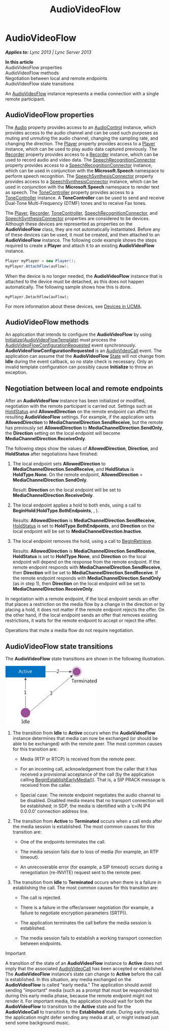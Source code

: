 ﻿---
title: AudioVideoFlow
TOCTitle: AudioVideoFlow
ms:assetid: 095bc495-8338-4cd7-8e1f-6964861728df
ms:mtpsurl: https://msdn.microsoft.com/en-us/library/Dn466030(v=office.15)
ms:contentKeyID: 57103023
ms.date: 07/25/2014
mtps_version: v=office.15
dev_langs:
- csharp
---

# AudioVideoFlow


_**Applies to:** Lync 2013 | Lync Server 2013_

**In this article**  
AudioVideoFlow properties  
AudioVideoFlow methods  
Negotiation between local and remote endpoints  
AudioVideoFlow state transitions  

An [AudioVideoFlow](https://msdn.microsoft.com/en-us/library/hh383533\(v=office.15\)) instance represents a media connection with a single remote participant.

## AudioVideoFlow properties

The [Audio](https://msdn.microsoft.com/en-us/library/hh161753\(v=office.15\)) property provides access to an [AudioControl](https://msdn.microsoft.com/en-us/library/hh161771\(v=office.15\)) instance, which provides access to the audio channel and can be used such purposes as muting and unmuting the audio channel, changing the sampling rate, and changing the direction. The [Player](https://msdn.microsoft.com/en-us/library/hh383679\(v=office.15\)) property provides access to a [Player](https://msdn.microsoft.com/en-us/library/hh349780\(v=office.15\)) instance, which can be used to play audio data captured previously. The [Recorder](https://msdn.microsoft.com/en-us/library/hh382678\(v=office.15\)) property provides access to a [Recorder](https://msdn.microsoft.com/en-us/library/hh381624\(v=office.15\)) instance, which can be used to record audio and video data. The [SpeechRecognitionConnector](https://msdn.microsoft.com/en-us/library/hh365919\(v=office.15\)) property provides access to a [SpeechRecognitionConnector](https://msdn.microsoft.com/en-us/library/hh383253\(v=office.15\)) instance, which can be used in conjunction with the **Microsoft.Speech** namespace to perform speech recognition. The [SpeechSynthesisConnector](https://msdn.microsoft.com/en-us/library/hh382006\(v=office.15\)) property provides access to a [SpeechSynthesisConnector](https://msdn.microsoft.com/en-us/library/hh349773\(v=office.15\)) instance, which can be used in conjunction with the **Microsoft.Speech** namespace to render text as speech. The [ToneController](https://msdn.microsoft.com/en-us/library/hh348941\(v=office.15\)) property provides access to a [ToneController](https://msdn.microsoft.com/en-us/library/hh349643\(v=office.15\)) instance. A **ToneController** can be used to send and receive Dual-Tone Multi-Frequency (DTMF) tones and to receive Fax tones.

The [Player](https://msdn.microsoft.com/en-us/library/hh383679\(v=office.15\)), [Recorder](https://msdn.microsoft.com/en-us/library/hh382678\(v=office.15\)), [ToneController](https://msdn.microsoft.com/en-us/library/hh348941\(v=office.15\)), [SpeechRecognitionConnector](https://msdn.microsoft.com/en-us/library/hh365919\(v=office.15\)), and [SpeechSynthesisConnector](https://msdn.microsoft.com/en-us/library/hh382006\(v=office.15\)) properties are considered to be devices. Although these devices are represented as properties on the **AudioVideoFlow** class, they are not automatically instantiated. Before any of these devices can be used, it must be created, and then attached to an **AudioVideoFlow** instance. The following code example shows the steps required to create a **Player** and attach it to an existing **AudioVideoFlow** instance.

``` csharp
Player myPlayer = new Player();
myPlayer.AttachFlow(avFlow);
```

When the device is no longer needed, the **AudioVideoFlow** instance that is attached to the device must be detached, as this does not happen automatically. The following sample shows how this is done.

    myPlayer.DetachFlow(avFlow);

For more information about these devices, see [Devices in UCMA](https://msdn.microsoft.com/en-us/library/dd280152\(v=office.15\)).

## AudioVideoFlow methods

An application that intends to configure the **AudioVideoFlow** by using [Initialize(AudioVideoFlowTemplate)](https://msdn.microsoft.com/en-us/library/hh381417\(v=office.15\)) must process the [AudioVideoFlowConfigurationRequested](https://msdn.microsoft.com/en-us/library/hh383342\(v=office.15\)) event synchronously. **AudioVideoFlowConfigurationRequested** is an [AudioVideoCall](https://msdn.microsoft.com/en-us/library/hh383901\(v=office.15\)) event. The application can assume that the **AudioVideoFlow** [State](https://msdn.microsoft.com/en-us/library/hh349893\(v=office.15\)) will not change from **Idle** during the event callback, so no state check is necessary. Only an invalid template configuration can possibly cause **Initialize** to throw an exception.

## Negotiation between local and remote endpoints

After an **AudioVideoFlow** instance has been initialized or modified, negotiation with the remote participant is carried out. Settings such as [HoldStatus](https://msdn.microsoft.com/en-us/library/hh349483\(v=office.15\)) and **AllowedDirection** on the remote endpoint can affect the resulting **AudioVideoFlow** settings. For example, if the application sets **AllowedDirection** to **MediaChannelDirection**.**SendReceive**, but the remote has previously set **AllowedDirection** to **MediaChannelDirection**.**SendOnly**, the **Direction** setting on the local endpoint will become **MediaChannelDirection**.**ReceiveOnly**.

The following steps show the values of **AllowedDirection**, **Direction**, and **HoldStatus** after negotiations have finished:

1.  The local endpoint sets **AllowedDirection** to **MediaChannelDirection**.**SendReceive**, and **HoldStatus** is **HoldType**.**None**. On the remote endpoint, **AllowedDirection** = **MediaChannelDirection**.**SendOnly**.
    
    Result: **Direction** on the local endpoint will be set to **MediaChannelDirection**.**ReceiveOnly**.

2.  The local endpoint applies a hold to both ends, using a call to **BeginHold**(**HoldType**.**BothEndpoints**, , ).
    
    Results: **AllowedDirection** is **MediaChannelDirection**.**SendReceive**, [HoldStatus](https://msdn.microsoft.com/en-us/library/hh349483\(v=office.15\)) is set to **HoldType**.**BothEndpoints**, and **Direction** on the local endpoint will be set to **MediaChannelDirection**.**Inactive**.

3.  The local endpoint removes the hold, using a call to [BeginRetrieve](https://msdn.microsoft.com/en-us/library/hh381101\(v=office.15\)).
    
    Results: **AllowedDirection** is **MediaChannelDirection**.**SendReceive**, **HoldStatus** is set to **HoldType**.**None**, and **Direction** on the local endpoint will depend on the response from the remote endpoint. If the remote endpoint responds with **MediaChannelDirection**.**SendReceive**, then **Direction** will be set to **MediaChannelDirection**.**SendReceive**. If the remote endpoint responds with **MediaChannelDirection**.**SendOnly** (as in step 1), then **Direction** on the local endpoint will be set to **MediaChannelDirection**.**ReceiveOnly**.

In negotiation with a remote endpoint, if the local endpoint sends an offer that places a restriction on the media flow by a change in the direction or by placing a hold, it does not matter if the remote endpoint rejects the offer. On the other hand, if the local endpoint sends an offer that removes existing restrictions, it waits for the remote endpoint to accept or reject the offer.

Operations that mute a media flow do not require negotiation.

## AudioVideoFlow state transitions

The **AudioVideoFlow** state transitions are shown in the following illustration.

![AudioVideoFlow state transitions](images/Dn466030.StateMach_AVFlow(Office.15).jpg "AudioVideoFlow state transitions")

1.  The transition from **Idle** to **Active** occurs when the **AudioVideoFlow** instance determines that media can now be exchanged (or should be able to be exchanged) with the remote peer. The most common causes for this transition are:
    
      - Media (RTP or RTCP) is received from the remote peer.
    
      - For an incoming call, acknowledgement from the caller that it has received a provisional acceptance of the call (by the application calling [BeginEstablishEarlyMedia()](https://msdn.microsoft.com/en-us/library/hh365657\(v=office.15\))). That is, a SIP PRACK message is received from the caller.
    
      - Special case: The remote endpoint negotiates the audio channel to be disabled. Disabled media means that no transport connection will be established; in SDP, the media is identified with a ‘c=IN IP4 0.0.0.0’ connection address line.

2.  The transition from **Active** to **Terminated** occurs when a call ends after the media session is established. The most common causes for this transition are:
    
      - One of the endpoints terminates the call.
    
      - The media session fails due to loss of media (for example, an RTP timeout).
    
      - An unrecoverable error (for example, a SIP timeout) occurs during a renegotiation (re-INVITE) request sent to the remote peer.

3.  The transition from **Idle** to **Terminated** occurs when there is a failure in establishing the call. The most common causes for this transition are:
    
      - The call is rejected.
    
      - There is a failure in the offer/answer negotiation (for example, a failure to negotiate encryption parameters (SRTP)).
    
      - The application terminates the call before the media session is established.
    
      - The media session fails to establish a working transport connection between endpoints.


> [!IMPORTANT]
> <P>A transition of the state of an <STRONG>AudioVideoFlow</STRONG> instance to <STRONG>Active</STRONG> does not imply that the associated <A href="https://msdn.microsoft.com/en-us/library/hh383901(v=office.15)">AudioVideoCall</A> has been accepted or established. The <STRONG>AudioVideoFlow</STRONG> instance’s state can change to <STRONG>Active</STRONG> before the call is established. In this situation, any media exchanged on the <STRONG>AudioVideoFlow</STRONG> is called "early media." The application should avoid sending "important" media (such as a prompt that must be responded to) during this early media phase, because the remote endpoint might not render it. For important media, the application should wait for both the <STRONG>AudioVideoFlow</STRONG> to transition to the <STRONG>Active</STRONG> state and for the <STRONG>AudioVideoCall</STRONG> to transition to the <STRONG>Established</STRONG> state. During early media, the application might defer sending any media at all, or might instead just send some background music.</P>


